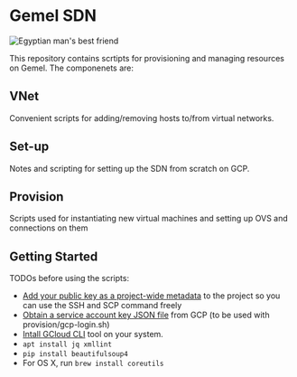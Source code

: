 Gemel SDN
=========

![Egyptian man's best friend](https://answersafrica.com/wp-content/uploads/2013/08/camel-teeth.jpg)

This repository contains scrtipts for provisioning and managing resources on Gemel. The componenets are:

VNet
----
Convenient scripts for adding/removing hosts to/from virtual networks.


Set-up
------
Notes and scripting for setting up the SDN from scratch on GCP.


Provision
---------
Scripts used for instantiating new virtual machines and setting up OVS and connections on them


Getting Started
---------------

TODOs before using the scripts:

* [Add your public key as a project-wide metadata](https://cloud.google.com/compute/docs/storing-retrieving-metadata#projectwide) to the project so you can use the SSH and SCP command freely
* [Obtain a service account key JSON file](https://cloud.google.com/iam/docs/creating-managing-service-account-keys) from GCP (to be used with provision/gcp-login.sh)
* [Intall GCloud CLI](https://devopscube.com/setup-google-cloud-clisdk/) tool on your system.
* `apt install jq xmllint`
* `pip install beautifulsoup4`
* For OS X, run `brew install coreutils`


